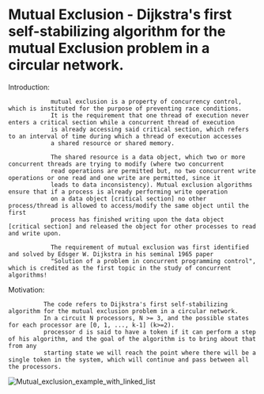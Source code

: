 # Mutual Exclusion - Dijkstra's first self-stabilizing algorithm for the mutual Exclusion problem in a circular network.

Introduction:

                mutual exclusion is a property of concurrency control, which is instituted for the purpose of preventing race conditions. 
                It is the requirement that one thread of execution never enters a critical section while a concurrent thread of execution 
                is already accessing said critical section, which refers to an interval of time during which a thread of execution accesses 
                a shared resource or shared memory.

                The shared resource is a data object, which two or more concurrent threads are trying to modify (where two concurrent 
                read operations are permitted but, no two concurrent write operations or one read and one write are permitted, since it 
                leads to data inconsistency). Mutual exclusion algorithms ensure that if a process is already performing write operation 
                on a data object [critical section] no other process/thread is allowed to access/modify the same object until the first 
                process has finished writing upon the data object [critical section] and released the object for other processes to read and write upon.

                The requirement of mutual exclusion was first identified and solved by Edsger W. Dijkstra in his seminal 1965 paper 
                "Solution of a problem in concurrent programming control", which is credited as the first topic in the study of concurrent algorithms!
              
                
Motivation:
  
              The code refers to Dijkstra's first self-stabilizing algorithm for the mutual exclusion problem in a circular network.
              In a circuit N processors, N >= 3, and the possible states for each processor are [0, 1, ..., k-1] (k>=2).
              processor d is said to have a token if it can perform a step of his algorithm, and the goal of the algorithm is to bring about that from any
              starting state we will reach the point where there will be a single token in the system, which will continue and pass between all the processors.
              
             
   ![Mutual_exclusion_example_with_linked_list](https://github.com/ibra303/MutualExclusion/assets/94124916/eb38365b-9985-4016-811b-54a807cb29ec)
